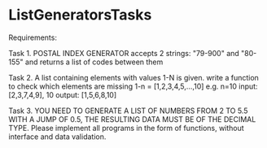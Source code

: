 # ListGeneratorsTasks

Requirements:

Task 1. POSTAL INDEX GENERATOR
accepts 2 strings: "79-900" and "80-155" and returns a list of codes between them

Task 2. A list containing elements with values 1-N is given. write a function to check which elements are missing
1-n = [1,2,3,4,5,...,10]
e.g. n=10
input: [2,3,7,4,9], 10
output: [1,5,6,8,10]

Task 3. YOU NEED TO GENERATE A LIST OF NUMBERS FROM 2 TO 5.5 WITH A JUMP OF 0.5, THE RESULTING DATA MUST BE OF THE DECIMAL TYPE.
Please implement all programs in the form of functions, without interface and data validation.
